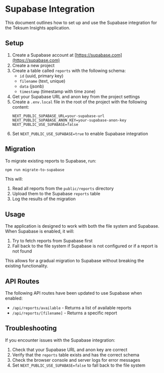 # Supabase Integration

This document outlines how to set up and use the Supabase integration for the Teksum Insights application.

## Setup

1. Create a Supabase account at [https://supabase.com](https://supabase.com)
2. Create a new project
3. Create a table called `reports` with the following schema:
   - `id` (uuid, primary key)
   - `filename` (text, unique)
   - `data` (jsonb)
   - `timestamp` (timestamp with time zone)
4. Get your Supabase URL and anon key from the project settings
5. Create a `.env.local` file in the root of the project with the following content:
   ```
   NEXT_PUBLIC_SUPABASE_URL=your-supabase-url
   NEXT_PUBLIC_SUPABASE_ANON_KEY=your-supabase-anon-key
   NEXT_PUBLIC_USE_SUPABASE=false
   ```
6. Set `NEXT_PUBLIC_USE_SUPABASE=true` to enable Supabase integration

## Migration

To migrate existing reports to Supabase, run:

```bash
npm run migrate-to-supabase
```

This will:
1. Read all reports from the `public/reports` directory
2. Upload them to the Supabase `reports` table
3. Log the results of the migration

## Usage

The application is designed to work with both the file system and Supabase. When Supabase is enabled, it will:

1. Try to fetch reports from Supabase first
2. Fall back to the file system if Supabase is not configured or if a report is not found

This allows for a gradual migration to Supabase without breaking the existing functionality.

## API Routes

The following API routes have been updated to use Supabase when enabled:

- `/api/reports/available` - Returns a list of available reports
- `/api/reports/[filename]` - Returns a specific report

## Troubleshooting

If you encounter issues with the Supabase integration:

1. Check that your Supabase URL and anon key are correct
2. Verify that the `reports` table exists and has the correct schema
3. Check the browser console and server logs for error messages
4. Set `NEXT_PUBLIC_USE_SUPABASE=false` to fall back to the file system 